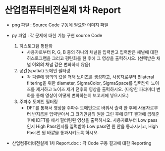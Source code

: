 # **산업컴퓨터비전실제 1차 Report** 

- png 파일 : Source Code 구동에 필요한 이미지 파일
- py 파일 : 각 문제에 대한 기능 구현 source Code
    1. 히스토그램 평탄화
       - 사용자로부터 R, G, B 중의 하나의 채널을 입력받고 입력받은 채널에 대한 히스토그램을 그리고 평탄화를 한 후에 그 영상을 출력하시오. (선택받은 채널 이외의 채널 값은 변화하지 않음)
    2. 공간(spatial) 도메인 필터링
       - 각 픽셀에 임의의 값을 더해 노이즈를 생성하고, 사용자로부터 Bilateral filtering을 위한 diameter, SigmaColor, SigmaSpace를 입력받아 노이즈를 제거하고 노이즈 제거 전후의 영상을 출력하시오. (다양한 파라미터 변화를 통해 영상이 어떻게 변화하는지 보고서에 넣으시오.)
    3. 주파수 도메인 필터링
       - DFT를 통해서 영상을 주파수 도메인으로 바꿔서 출력 한 후에 사용자로부터 반지름을 입력받아서 그 크기만큼의 원을 그린 후에 DFT 결과에 곱해준 후에 IDFT를 해서 필터링된 영상을 출력하시오. 사용자로부터 Low pass인지 High Pass인지를 입력받아 Low pass면 원 안을 통과시키고, High Pass면 원 바깥을 통과시키도록 하시오. 

- 산업컴퓨터비전실제 1차 Report.doc : 각 Code 구동 결과에 대한 Reporting

<p align="center">
  
</p>
</br>
